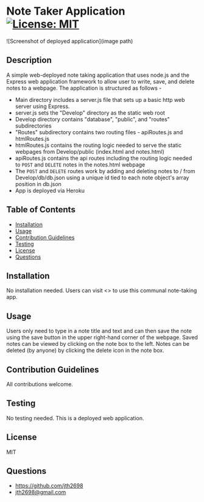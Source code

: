 # Note Taker Application [![License: MIT](https://img.shields.io/badge/License-MIT-yellow.svg)](https://opensource.org/licenses/MIT)

![Screenshot of deployed application](image path)

## Description

A simple web-deployed note taking application that uses node.js and the Express web application framework to allow user to write, save, and delete notes to a webpage. The application is structured as follows - 

* Main directory includes a server.js file that sets up a basic http web server using Express.
* server.js sets the "Develop" directory as the static web root
* Develop directory contains "database", "public", and "routes" subdirectories
* "Routes" subdirectory contains two routing files - apiRoutes.js and htmlRoutes.js
* htmlRoutes.js contains the routing logic needed to serve the static webpages from Develop/public (index.html and notes.html)
* apiRoutes.js contains the api routes including the routing logic needed to `POST` and `DELETE` notes in the notes.html webpage
* The `POST` and `DELETE` routes work by adding and deleting notes to / from Develop/db/db.json using a unique id tied to each note object's array position in db.json
* App is deployed via Heroku  

## Table of Contents
* [Installation](#installation)
* [Usage](#usage)
* [Contribution Guidelines](#contribution)
* [Testing](#testing) 
* [License](#license)
* [Questions](#questions)
  
## Installation

No installation needed. Users can visit <> to use this communal note-taking app.

## Usage

Users only need to type in a note title and text and can then save the note using the save button in the upper right-hand corner of the webpage. Saved notes can be viewed by clicking on the note box to the left. Notes can be deleted (by anyone) by clicking the delete icon in the note box.

## Contribution Guidelines

All contributions welcome.

## Testing

No testing needed. This is a deployed web application.

## License

MIT

## Questions

* <https://github.com/jth2698>
* <jth2698@gmail.com>